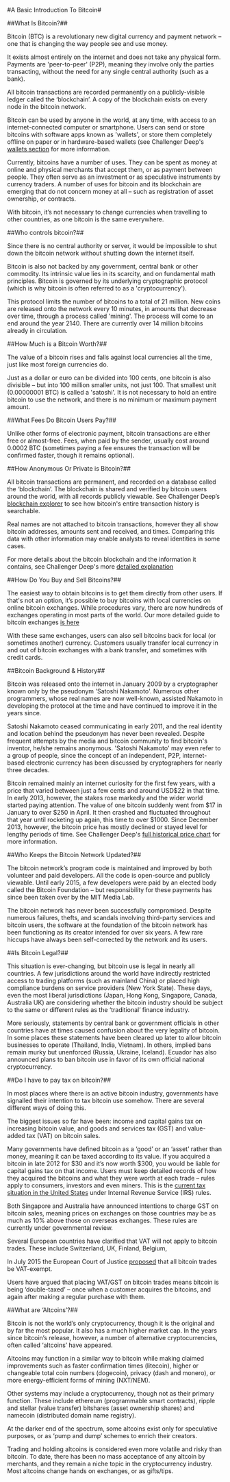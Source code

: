 #A Basic Introduction To Bitcoin#


##What Is Bitcoin?##

Bitcoin (BTC) is a revolutionary new digital currency and payment network – one that is changing the way people see and use money.

It exists almost entirely on the internet and does not take any physical form. Payments are 'peer-to-peer' (P2P), meaning they involve only the parties transacting, without the need for any single central authority (such as a bank).

All bitcoin transactions are recorded permanently on a publicly-visible ledger called the ‘blockchain’. A copy of the blockchain exists on every node in the bitcoin network.

Bitcoin can be used by anyone in the world, at any time, with access to an internet-connected computer or smartphone. Users can send or store bitcoins with software apps known as 'wallets', or store them completely offline on paper or in hardware-based wallets (see Challenger Deep's [wallets section](LINK) for more information.

Currently, bitcoins have a number of uses. They can be spent as money at online and physical merchants that accept them, or as payment between people. They often serve as an investment or as speculative instruments by currency traders. A number of uses for bitcoin and its blockchain are emerging that do not concern money at all – such as registration of asset ownership, or contracts.

With bitcoin, it’s not necessary to change currencies when travelling to other countries, as one bitcoin is the same everywhere.

##Who controls bitcoin?##

Since there is no central authority or server, it would be impossible to shut down the bitcoin network without shutting down the internet itself. 

Bitcoin is also not backed by any government, central bank or other commodity. Its intrinsic value lies in its scarcity, and on fundamental math principles. Bitcoin is governed by its underlying cryptographic protocol (which is why bitcoin is often referred to as a 'cryptocurrency').

This protocol limits the number of bitcoins to a total of 21 million. New coins are released onto the network every 10 minutes, in amounts that decrease over time, through a process called 'mining'. The process will come to an end around the year 2140. There are currently over 14 million bitcoins already in circulation.

##How Much is a Bitcoin Worth?##

The value of a bitcoin rises and falls against local currencies all the time, just like most foreign currencies do.

Just as a dollar or euro can be divided into 100 cents, one bitcoin is also divisible – but into 100 million smaller units, not just 100. That smallest unit (0.00000001 BTC) is called a 'satoshi'. It is not necessary to hold an entire bitcoin to use the network, and there is no minimum or maximum payment amount.


##What Fees Do Bitcoin Users Pay?##

Unlike other forms of electronic payment, bitcoin transactions are either free or almost-free. Fees, when paid by the sender, usually cost around 0.0002 BTC (sometimes paying a fee ensures the transaction will be confirmed faster, though it remains optional). 

##How Anonymous Or Private is Bitcoin?##

All bitcoin transactions are permanent, and recorded on a database called the ‘blockchain’. The blockchain is shared and verified by bitcoin users around the world, with all records publicly viewable. See Challenger Deep’s [blockchain explorer](LINK) to see how bitcoin's entire transaction history is searchable. 

Real names are not attached to bitcoin transactions, however they all show bitcoin addresses, amounts sent and received, and times. Comparing this data with other information may enable analysts to reveal identities in some cases.

For more details about the bitcoin blockchain and the information it contains, see Challenger Deep's more [detailed explanation](LINK-to-Blockchain-section)

##How Do You Buy and Sell Bitcoins?##

The easiest way to obtain bitcoins is to get them directly from other users. If that's not an option, it’s possible to buy bitcoins with local currencies on online bitcoin exchanges. While procedures vary, there are now hundreds of exchanges operating in most parts of the world. Our more detailed guide to bitcoin exchanges [is here](LINK-TO-EXCHANGES-SECTION)

With these same exchanges, users can also sell bitcoins back for local (or sometimes another) currency. Customers usually transfer local currency in and out of bitcoin exchanges with a bank transfer, and sometimes with credit cards.

##Bitcoin Background & History##

Bitcoin was released onto the internet in January 2009 by a cryptographer known only by the pseudonym 'Satoshi Nakamoto'. Numerous other programmers, whose real names are now well-known, assisted Nakamoto in developing the protocol at the time and have continued to improve it in the years since.

Satoshi Nakamoto ceased communicating in early 2011, and the real identity and location behind the pseudonym has never been revealed. Despite frequent attempts by the media and bitcoin community to find bitcoin's inventor, he/she remains anonymous. 'Satoshi Nakamoto' may even refer to a group of people, since the concept of an independent, P2P, internet-based electronic currency has been discussed by cryptographers for nearly three decades. 

Bitcoin remained mainly an internet curiosity for the first few years, with a price that varied between just a few cents and around USD$22 in that time. In early 2013, however, the stakes rose markedly and the wider world started paying attention. The value of one bitcoin suddenly went from $17 in January to over $250 in April. It then crashed and fluctuated throughout that year until rocketing up again, this time to over $1000. Since December 2013, however, the bitcoin price has mostly declined or stayed level for lengthy periods of time. See Challenger Deep's [full historical price chart](LINK-to-Chart) for more information.

##Who Keeps the Bitcoin Network Updated?##

The bitcoin network’s program code is maintained and improved by both volunteer and paid developers. All the code is open-source and publicly viewable. Until early 2015, a few developers were paid by an elected body called the Bitcoin Foundation – but responsibility for these payments has since been taken over by the MIT Media Lab.

The bitcoin network has never been successfully compromised. Despite numerous failures, thefts, and scandals involving third-party services and bitcoin users, the software at the foundation of the bitcoin network has been functioning as its creator intended for over six years. A few rare hiccups have always been self-corrected by the network and its users.

##Is Bitcoin Legal?##

This situation is ever-changing, but bitcoin use is legal in nearly all countries. A few jurisdictions around the world have indirectly restricted access to trading platforms (such as mainland China) or placed high compliance burdens on service providers (New York State). These days, even the most liberal jurisdictions (Japan, Hong Kong, Singapore, Canada, Australia UK) are considering whether the bitcoin industry should be subject to the same or different rules as the ‘traditional’ finance industry.

More seriously, statements by central bank or government officials in other countries have at times caused confusion about the very legality of bitcoin. In some places these statements have been cleared up later to allow bitcoin businesses to operate (Thailand, India, Vietnam). In others, implied bans remain murky but unenforced (Russia, Ukraine, Iceland). Ecuador has also announced plans to ban bitcoin use in favor of its own official national cryptocurrency.


##Do I have to pay tax on bitcoin?##

In most places where there is an active bitcoin industry, governments have signalled their intention to tax bitcoin use somehow. There are several different ways of doing this.

The biggest issues so far have been: income and capital gains tax on increasing bitcoin value, and goods and services tax (GST) and value-added tax (VAT) on bitcoin sales.

Many governments have defined bitcoin as a ‘good’ or an ‘asset’ rather than money, meaning it can be taxed according to its value. If you acquired a bitcoin in late 2012 for $30 and it’s now worth $300, you would be liable for capital gains tax on that income. Users must keep detailed records of how they acquired the bitcoins and what they were worth at each trade – rules apply to consumers, investors and even miners. This is the [current tax situation in the United States](http://www.coindesk.com/irs-bitcoin-tax-guidelines-mean) under Internal Revenue Service (IRS) rules.

Both Singapore and Australia have announced intentions to charge GST on bitcoin sales, meaning prices on exchanges on those countries may be as much as 10% above those on overseas exchanges. These rules are currently under governmental review.

Several European countries have clarified that VAT will not apply to bitcoin trades. These include Switzerland, UK, Finland, Belgium, 

In July 2015 the European Court of Justice [proposed](http://www.coindesk.com/european-bitcoiners-react-to-vat-exemption-proposal/) that all bitcoin trades be VAT-exempt.

Users have argued that placing VAT/GST on bitcoin trades means bitcoin is being ‘double-taxed’ – once when a customer acquires the bitcoins, and again after making a regular purchase with them.



##What are ‘Altcoins’?##

Bitcoin is not the world’s only cryptocurrency, though it is the original and by far the most popular. It also has a much higher market cap. In the years since bitcoin’s release, however, a number of alternative cryptocurrencies, often called ‘altcoins’ have appeared.

Altcoins may function in a similar way to bitcoin while making claimed improvements such as faster confirmation times (litecoin), higher or changeable total coin numbers (dogecoin), privacy (dash and monero), or more energy-efficient forms of mining (NXT/NEM).

Other systems may include a cryptocurrency, though not as their primary function. These include ethereum (programmable smart contracts), ripple and stellar (value transfer) bitshares (asset ownership shares) and namecoin (distributed domain name registry). 

At the darker end of the spectrum, some altcoins exist only for speculative purposes, or as ‘pump and dump’ schemes to enrich their creators. 

Trading and holding altcoins is considered even more volatile and risky than bitcoin. To date, there has been no mass acceptance of any altcoin by merchants, and they remain a niche topic in the cryptocurrency industry. Most altcoins change hands on exchanges, or as gifts/tips.






